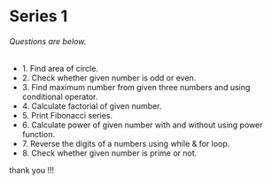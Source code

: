 # Series 1
<h6>Questions are below.</h6>
<ul>
	<li>
		1. Find area of circle.
	</li>
	<li>
		2. Check whether given number is odd or even.
	</li>
	<li>
		3. Find maximum number from given three numbers and using conditional
operator.
	</li>
	<li>
		4. Calculate factorial of given number.
	</li>
	<li>
		5. Print Fibonacci series.
	</li>
	<li>
		6. Calculate power of given number with and without using power function.
	</li>
	<li>
		7. Reverse the digits of a numbers using while &amp; for loop.
	</li>
	<li>
		8. Check whether given number is prime or not.
	</li>
</ul>

thank you !!!
